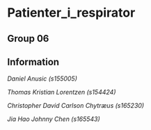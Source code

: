 # Patienter_i_respirator

## Group 06

## Information

_Daniel Anusic (s155005)_

_Thomas Kristian Lorentzen (s154424)_

_Christopher David Carlson Chytræus (s165230)_

_Jia Hao Johnny Chen (s165543)_
